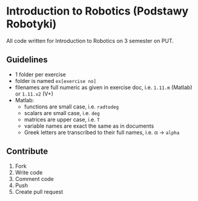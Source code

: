 # Introduction to Robotics (Podstawy Robotyki)

All code written for Introduction to Robotics on 3 semester on PUT.

## Guidelines

- 1 folder per exercise
- folder is named `ex[exercise no]`
- filenames are full numeric as given in exercise doc, i.e. `1.11.m` (Matlab) or
  `1.11.v2` (V+)
- Matlab:
    + functions are small case, i.e. `radtodeg`
    + scalars are small case, i.e. `deg`
    + matrices are upper case, i.e. `T`
    + variable names are exact the same as in documents
    + Greek letters are transcribed to their full names, i.e. α → `alpha`

## Contribute

1. Fork
2. Write code
3. Comment code
4. Push
5. Create pull request
